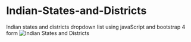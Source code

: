 # Indian-States-and-Districts
Indian states and districts dropdown list using javaScript and bootstrap 4 form
![Indian States and Districts](https://user-images.githubusercontent.com/56484036/102879104-4aaf6780-446f-11eb-9073-20159093db80.gif)
